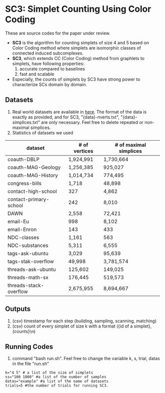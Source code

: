 # SC3: Simplet Counting Using Color Coding

These are source codes for the paper under review.


* **SC3** is the algorithm for counting simplets of size 4 and 5 based on Color Coding method where simplets are isomorphic classes of connected induced subcomplexes.
* **SC3**, which extends CC (Color Coding) method from graphlets to simplets, have following properties:
  1. accurate compared to baselines
  2. fast and scalable
* Especially, the counts of simplets by SC3 have strong power to characterize SCs domain by domain.



## Datasets 
1. Real world datasets are available in [here](https://www.cs.cornell.edu/~arb/data/). The format of the data is exactly as provided, and for SC3, "{data}-nverts.txt", "{data}-simplices.txt" are only necessary. Feel free to delete repeated or non-maximal simplices.
2. Statistics of datasets we used

| dataset  | # of vertices | # of maximal simplices |
|----|---|---|
| coauth-DBLP | 1,924,991 | 1,730,664 |
| coauth-MAG-Geology | 1,256,385 | 925,027 |
| coauth-MAG-History | 1,014,734 | 774,495 |
| congress-bills  | 1,718 | 48,898 |
| contact-high-school | 327 | 4,862 |
| contact-primary-school | 242 | 8,010 |
| DAWN  | 2,558 | 72,421 |
| email-Eu | 998 | 8,102 |
| email-Enron | 143 |433 |
| NDC-classes | 1,161 | 563 |
| NDC-substances | 5,311 | 6,555 |
| tags-ask-ubuntu | 3,029 | 95,639 |
| tags-stak-overflow  | 49,998 |3,781,574 |
| threads-ask-ubuntu |125,602 | 149,025 |
| threads-math-sx  |  176,445 | 519,573  |
| threads-stack-overflow  |  2,675,955 |  8,694,667 |
  
## Outputs
1. (csv) timestamp for each step (building, sampling, scanning, matching) 
2. (csv) count of every simplet of size k with a format ({id of a simplet}, {counts}\n)


## Running Codes
1. command "bash run.sh". Feel free to change the variable k, s, trial, datas in the file "run.sh"
```
k="4 5" # a list of the size of simplets
ss="100 1000" #a list of the number of samples
datas="example" #a list of the name of datasets
trials=5 #the number of trials for running SC3.
```
